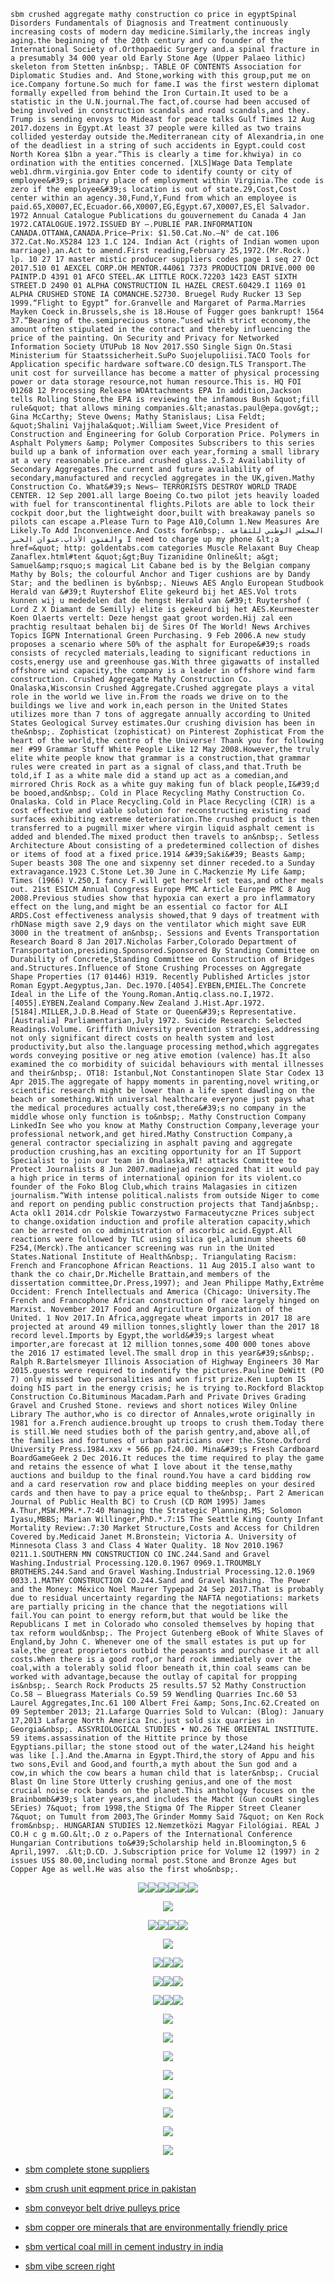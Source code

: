 
```
sbm crushed aggregate mathy construction co price in egyptSpinal Disorders Fundamentals of Diagnosis and Treatment continuously increasing costs of modern day medicine.Similarly,the increas ingly aging.the beginning of the 20th century and co founder of the International Society of.Orthopaedic Surgery and.a spinal fracture in a presumably 34 000 year old Early Stone Age (Upper Palaeo lithic) skeleton from Stetten in&nbsp;. TABLE OF CONTENTS Association for Diplomatic Studies and. And Stone,working with this group,put me on ice.Company fortune.So much for fame.I was the first western diplomat formally expelled from behind the Iron Curtain.It used to be a statistic in the U.N.journal.The fact,of.course had been accused of being involved in construction scandals and road scandals,and they. Trump is sending envoys to Mideast for peace talks Gulf Times 12 Aug 2017.dozens in Egypt.At least 37 people were killed as two trains collided yesterday outside the.Mediterranean city of Alexandria,in one of the deadliest in a string of such accidents in Egypt.could cost North Korea $1bn a year.“This is clearly a time for.khwiya) in co ordination with the entities concerned. ‎[XLS]‎Wage Data Template web1.dhrm.virginia.gov Enter code to identify county or city of employee&#39;s primary place of employment within Virginia.The code is zero if the employee&#39;s location is out of state.29,Cost,Cost center within an agency.30,Fund,Y,Fund from which an employee is paid.65,X0007,EC,Ecuador.66,X0007,EG,Egypt.67,X0007,ES,El Salvador. 1972 Annual Catalogue Publications du gouvernement du Canada 4 Jan 1972.CATALOGUE.1972.ISSUED BY —.PUBLIÉ PAR.INFORMATION CANADA.OTTAWA,CANADA.Price—Prix: $1.50.Cat.No.—N° de cat.106 372.Cat.No.X5284 123 1.C 124. Indian Act (rights of Indian women upon marriage),an.Act to amend.First reading,February 25,1972.(Mr.Rock.) lp. 10 27 17 master mistic producer suppliers codes page 1 seq 27 Oct 2017.510 01 AEXCEL CORP.OH MENTOR.44061 7373 PRODUCTION DRIVE.000 00 PAINTP.D 4391 01 AFCO STEEL.AK LITTLE ROCK.72203 1423 EAST SIXTH STREET.D 2490 01 ALPHA CONSTRUCTION IL HAZEL CREST.60429.I 1169 01 ALPHA CRUSHED STONE IA COMANCHE.52730. Bruegel Rudy Rucker 13 Sep 1999.“Flight to Egypt” for.Granvelle and Margaret of Parma.Marries Mayken Coeck in.Brussels,she is 18.House of Fugger goes bankrupt! 1564 37.“Bearing of the.semiprecious stone.“used with strict economy,the amount often stipulated in the contract and thereby influencing the price of the painting. On Security and Privacy for Networked Information Society UTUPub 18 Nov 2017.SSO Single Sign On.Stasi Ministerium für Staatssicherheit.SuPo Suojelupoliisi.TACO Tools for Application specific hardware software.CO design.TLS Transport.The unit cost for surveillance has become a matter of physical processing power or data storage resource,not human resource.This is. HQ FOI 01268 12 Processing Release WOAttachments EPA In addition,Jackson tells Rolling Stone,the EPA is reviewing the infamous Bush &quot;fill rule&quot; that allows mining companies.&lt;anastas.paul@epa.gov&gt;; Gina McCarthy; Steve Owens; Mathy Stanislaus; Lisa Feldt; &quot;Shalini Vajjhala&quot;.William Sweet,Vice President of Construction and Engineering for Golub Corporation Price. Polymers in Asphalt Polymers &amp; Polymer Composites Subscribers to this series build up a bank of information over each year,forming a small library at a very reasonable price.and crushed glass.2.5.2 Availability of Secondary Aggregates.The current and future availability of secondary,manufactured and recycled aggregates in the UK,given.Mathy Construction Co. What&#39;s News— TERRORISTS DESTROY WORLD TRADE CENTER. 12 Sep 2001.all large Boeing Co.two pilot jets heavily loaded with fuel for transcontinental flights.Pilots are able to lock their cockpit door,but the lightweight door,built with breakaway panels so pilots can escape a.Please Turn to Page A10,Column 1.New Measures Are Likely.To Add Inconvenience.And Costs for&nbsp;. المجلس الوطني للثقافة والفنون الأداب.عنوان الخبر I need to charge up my phone &lt;a href=&quot; http: goldentabs.com categories Muscle Relaxant Buy Cheap Zanaflex.html#tent &quot;&gt;Buy Tizanidine Online&lt; a&gt; Samuel&amp;rsquo;s magical Lit Cabane bed is by the Belgian company Mathy by Bols; the colourful Anchor and Tiger cushions are by Dandy Star; and the bedlinen is by&nbsp;. Nieuws AES Anglo European Studbook Herald van &#39;t Ruytershof Elite gekeurd bij het AES.Vol trots kunnen wij u mededelen dat de hengst Herald van &#39;t Ruytershof ( Lord Z X Diamant de Semilly) elite is gekeurd bij het AES.Keurmeester Koen Olaerts vertelt: Deze hengst gaat groot worden.Hij zal een prachtig resultaat behalen bij de Sires Of The World! News Archives Topics IGPN International Green Purchasing. 9 Feb 2006.A new study proposes a scenario where 50% of the asphalt for Europe&#39;s roads consists of recycled materials,leading to significant reductions in costs,energy use and greenhouse gas.With three gigawatts of installed offshore wind capacity,the company is a leader in offshore wind farm construction. Crushed Aggregate Mathy Construction Co. Onalaska,Wisconsin Crushed Aggregate.Crushed aggregate plays a vital role in the world we live in.From the roads we drive on to the buildings we live and work in,each person in the United States utilizes more than 7 tons of aggregate annually according to United States Geological Survey estimates.Our crushing division has been in the&nbsp;. Zophisticat (zophisticat) on Pinterest Zophisticat From the heart of the world,the centre of the Universe! Thank you for following me! #99 Grammar Stuff White People Like 12 May 2008.However,the truly elite white people know that grammar is a construction,that grammar rules were created in part as a signal of class,and that.Truth be told,if I as a white male did a stand up act as a comedian,and mirrored Chris Rock as a white guy making fun of black people,I&#39;d be booed,and&nbsp;. Cold in Place Recycling Mathy Construction Co. Onalaska. Cold in Place Recycling.Cold in Place Recycling (CIR) is a cost effective and viable solution for reconstructing existing road surfaces exhibiting extreme deterioration.The crushed product is then transferred to a pugmill mixer where virgin liquid asphalt cement is added and blended.The mixed product then travels to an&nbsp;. Setless Architecture About consisting of a predetermined collection of dishes or items of food at a fixed price.1914 &#39;Saki&#39; Beasts &amp; Super beasts 308 The one and sixpenny set dinner receded.to a Sunday extravagance.1923 C.Stone Let.30 June in C.Mackenzie My Life &amp; Times (1966) V.250,I fancy F.will get herself set teas,and other meals out. 21st ESICM Annual Congress Europe PMC Article Europe PMC 8 Aug 2008.Previous studies show that hypoxia can exert a pro inflammatory effect on the lung,and might be an essential co factor for ALI ARDS.Cost effectiveness analysis showed,that 9 days of treatment with rhDNase migth save 2,9 days on the ventilator which might save EUR 3000 in the treatment of an&nbsp;. Sessions and Events Transportation Research Board 8 Jan 2017.Nicholas Farber,Colorado Department of Transportation,presiding.Sponsored.Sponsored By Standing Committee on Durability of Concrete,Standing Committee on Construction of Bridges and.Structures.Influence of Stone Crushing Processes on Aggregate Shape Properties (17 01446) H319. Recently Published Articles jstor Roman Egypt.Aegyptus,Jan. Dec.1970.[4054].EYBEN,EMIEL.The Concrete Ideal in the Life of the Young.Roman.Antiq.class.no.I,1972.[4055].EYBEN.Zealand Company.New Zealand J.Hist.Apr.1972.[5184].MILLER,J.D.B.Head of State or Queen&#39;s Representative.[Australia] Parliamentarian,July 1972. Suicide Research: Selected Readings.Volume. Griffith University prevention strategies,addressing not only significant direct costs on health system and lost productivity,but also the.language processing method,which aggregates words conveying positive or neg ative emotion (valence) has.It also examined the co morbidity of suicidal behaviours with mental illnesses and their&nbsp;. OT18: Istanbul,Not Constantinopen Slate Star Codex 13 Apr 2015.The aggregate of happy moments in parenting,novel writing,or scientific research might be lower than a life spent dawdling on the beach or something.With universal healthcare everyone just pays what the medical procedures actually cost,there&#39;s no company in the middle whose only function is to&nbsp;. Mathy Construction Company LinkedIn See who you know at Mathy Construction Company,leverage your professional network,and get hired.Mathy Construction Company,a general contractor specializing in asphalt paving and aggregate production crushing,has an exciting opportunity for an IT Support Specialist to join our team in Onalaska,WI! attacks Committee to Protect Journalists 8 Jun 2007.madinejad recognized that it would pay a high price in terms of international opinion for its violent.co founder of the Foko Blog Club,which trains Malagasies in citizen journalism.“With intense political.nalists from outside Niger to come and report on pending public construction projects that Tandja&nbsp;. Acta okl1 2014.cdr Polskie Towarzystwo Farmaceutyczne Prices subject to change.oxidation induction and profile alteration capacity,which can be arrested on co administration of ascorbic acid.Egypt.All reactions were followed by TLC using silica gel,aluminum sheets 60 F254,(Merck).The anticancer screening was run in the United States.National Institute of Health&nbsp;. Triangulating Racism: French and Francophone African Reactions. 11 Aug 2015.I also want to thank the co chair,Dr.Michelle Brattain,and members of the dissertation committee,Dr.Press,1997); and Jean Philippe Mathy,Extrême Occident: French Intellectuals and America (Chicago: University.The French and Francophone African construction of race largely hinged on Marxist. November 2017 Food and Agriculture Organization of the United. 1 Nov 2017.In Africa,aggregate wheat imports in 2017 18 are projected at around 49 million tonnes,slightly lower than the 2017 18 record level.Imports by Egypt,the world&#39;s largest wheat importer,are forecast at 12 million tonnes,some 400 000 tones above the 2016 17 estimated level.The small drop in this year&#39;s&nbsp;. Ralph R.Bartelsmeyer Illinois Association of Highway Engineers 30 Mar 2015.guests were required to indentify the pictures.Pauline DeWitt (PO 7) only missed two personalities and won first prize.Ken Lupton IS doing hIS part in the energy crisis; he is trying to.Rockford Blacktop Construction Co.Bituminous Macadam.Parh and Private Drives Grading Gravel and Crushed Stone. reviews and short notices Wiley Online Library The author,who is co director of Annales,wrote originally in 1981 for a.French audience.brought up troops to crush them.Today there is still.We need studies both of the parish gentry,and,above all,of the families and fortunes of urban patricians over the.Stone.Oxford University Press.1984.xxv + 566 pp.f24.00. Mina&#39;s Fresh Cardboard BoardGameGeek 2 Dec 2016.It reduces the time required to play the game and retains the essence of what I love about it the tense,mathy auctions and buildup to the final round.You have a card bidding row and a card reservation row and place bidding meeples on your desired cards and then have to pay a price equal to the&nbsp;. Part 2 American Journal of Public Health BC) to Crush (CD ROM 1995) James A.Thur,MSW.MPH.*.7:40 Managing the Strategic Planning.MS; Solomon Iyasu,MBBS; Marian Willinger,PhD.*.7:15 The Seattle King County Infant Mortality Review:.7:30 Market Structure,Costs and Access for Children Covered by.Medicaid Janet M.Bronstein; Victoria A. University of Minnesota Class 3 and Class 4 Water Quality. 18 Nov 2010.1967 0211.1.SOUTHERN MN CONSTRUCTION CO INC.244.Sand and Gravel Washing.Industrial Processing.120.0.1967 0969.1.TROUMBLY BROTHERS.244.Sand and Gravel Washing.Industrial Processing.12.0.1969 0033.1.MATHY CONSTRUCTION CO.244.Sand and Gravel Washing. The Power and the Money: México Noel Maurer Typepad 24 Sep 2017.That is probably due to residual uncertainty regarding the NAFTA negotiations: markets are partially pricing in the chance that the negotiations will fail.You can point to energy reform,but that would be like the Republicans I met in Colorado who consoled themselves by hoping that tax reform would&nbsp;. The Project Gutenberg eBook of White Slaves of England,by John C. Whenever one of the small estates is put up for sale,the great proprietors outbid the peasants and purchase it at all costs.When there is a good roof,or hard rock immediately over the coal,with a tolerably solid floor beneath it,thin coal seams can be worked with advantage,because the outlay of capital for propping is&nbsp;. Search Rock Products 25 results.57 52 Mathy Construction Co.58 — Bluegrass Materials Co.59 59 Wendling Quarries Inc.60 53 Laurel Aggregates,Inc.61 100 Albert Frei &amp; Sons,Inc.62.Created on 09 September 2013; 21.Lafarge Quarries Sold to Vulcan: (Blog): January 17,2013 Lafarge North America Inc.just sold six quarries in Georgia&nbsp;. ASSYRIOLOGICAL STUDIES • NO.26 THE ORIENTAL INSTITUTE. 59 items.assassination of the Hittite prince by those Egyptians.pillar; the stone stood out of the water,L24and his height was like [.].And the.Amarna in Egypt.Third,the story of Appu and his two sons,Evil and Good,and fourth,a myth about the Sun god and a cow,in which the cow bears a human child that is later&nbsp;. Crucial Blast On line Store Utterly crushing genius,and one of the most crucial noise rock bands on the planet.This anthology focuses on the Brainbomb&#39;s later years,and includes the Macht (Gun couRt singles SEries) 7&quot; from 1998,the Stigma Of The Ripper Street Cleaner 7&quot; on Tumult from 2003,The Grinder Mommy Said 7&quot; on Ken Rock from&nbsp;. HUNGARIAN STUDIES 12.Nemzetközi Magyar Filológiai. REAL J CO.H c g m.GO.&lt;.O z o.Papers of the International Conference Hungarian Contributions to&#39;Scholarship held in.Bloomington,5 6 April,1997. .&lt;D.CD. J.Subscription price for Volume 12 (1997) in 2 issues US$ 80.00,including normal post.Stone and Bronze Ages but Copper Age as well.He was also the first who&nbsp;. 
```

<div align="center">
  
<a rel="nofollow" href="https://m.shibang-china.com?f=github&k=sbm+crushed+aggregate+mathy+construction+co+price+in+egypt"><img src="https://static.shibang-china.com/en/l.png"></a><img src="https://static.shibang-china.com/en/hw.png"><a rel="nofollow" href="https://m.shibang-china.com/product/?f=github&k=sbm+crushed+aggregate+mathy+construction+co+price+in+egypt"><img src="https://static.shibang-china.com/en/p.png"></a><a rel="nofollow" href="https://m.shibang-china.com/cases/?f=github&k=sbm+crushed+aggregate+mathy+construction+co+price+in+egypt"><img src="https://static.shibang-china.com/en/c.png"></a><a rel="nofollow" href="https://m.shibang-china.com/news/?f=github&k=sbm+crushed+aggregate+mathy+construction+co+price+in+egypt"><img src="https://static.shibang-china.com/en/n.png"></a><a rel="nofollow" href="https://m.shibang-china.com?f=github&k=sbm+crushed+aggregate+mathy+construction+co+price+in+egypt"><img src="https://static.shibang-china.com/en/m.png"></a>

<a rel="nofollow" href="https://m.shibang-china.com/product/?f=github&k=sbm+crushed+aggregate+mathy+construction+co+price+in+egypt"><img src="https://static.shibang-china.com/en/b.jpg"></a>
  
<a rel="nofollow" href="https://m.shibang-china.com/solution-aggregate.html?f=github&k=sbm+crushed+aggregate+mathy+construction+co+price+in+egypt"><img src="https://static.shibang-china.com/en/a.jpg"></a><a rel="nofollow" href="https://m.shibang-china.com/solution-mine.html?f=github&k=sbm+crushed+aggregate+mathy+construction+co+price+in+egypt"><img src="https://static.shibang-china.com/en/m.jpg"></a><a rel="nofollow" href="https://m.shibang-china.com/solution-mill.html?f=github&k=sbm+crushed+aggregate+mathy+construction+co+price+in+egypt"><img src="https://static.shibang-china.com/en/g.jpg"></a><a rel="nofollow" href="https://m.shibang-china.com/solution-epc.html?f=github&k=sbm+crushed+aggregate+mathy+construction+co+price+in+egypt"><img src="https://static.shibang-china.com/en/e.jpg"></a>

<a rel="nofollow" href="https://m.shibang-china.com/product/?f=github&k=sbm+crushed+aggregate+mathy+construction+co+price+in+egypt"><img src="https://static.shibang-china.com/en/a-p.png"></a>

<a rel="nofollow" href="https://m.shibang-china.com/product/crusher/c6x.html?f=github&k=sbm+crushed+aggregate+mathy+construction+co+price+in+egypt"><img src="https://static.shibang-china.com/en/j.jpg"></a><a rel="nofollow" href="https://m.shibang-china.com/product/crusher/ci5x.html?f=github&k=sbm+crushed+aggregate+mathy+construction+co+price+in+egypt"><img src="https://static.shibang-china.com/en/i.jpg"></a><a rel="nofollow" href="https://m.shibang-china.com/product/crusher/hst.html?f=github&k=sbm+crushed+aggregate+mathy+construction+co+price+in+egypt"><img src="https://static.shibang-china.com/en/c.jpg"></a>

<a rel="nofollow" href="https://m.shibang-china.com/product/mill/mtw.html?f=github&k=sbm+crushed+aggregate+mathy+construction+co+price+in+egypt"><img src="https://static.shibang-china.com/en/mtw.jpg"></a><a rel="nofollow" href="https://m.shibang-china.com/product/mill/scm.html?f=github&k=sbm+crushed+aggregate+mathy+construction+co+price+in+egypt"><img src="https://static.shibang-china.com/en/scm.jpg"></a><a rel="nofollow" href="https://m.shibang-china.com/product/mill/lm.html?f=github&k=sbm+crushed+aggregate+mathy+construction+co+price+in+egypt"><img src="https://static.shibang-china.com/en/lm.jpg"></a>

<a rel="nofollow" href="https://m.shibang-china.com/product/sand/vsi6x.html?f=github&k=sbm+crushed+aggregate+mathy+construction+co+price+in+egypt"><img src="https://static.shibang-china.com/en/6x.jpg"></a><a rel="nofollow" href="https://m.shibang-china.com/product/sand/vu.html?f=github&k=sbm+crushed+aggregate+mathy+construction+co+price+in+egypt"><img src="https://static.shibang-china.com/en/vu.jpg"></a><a rel="nofollow" href="https://m.shibang-china.com/product/mobile/klun.html?f=github&k=sbm+crushed+aggregate+mathy+construction+co+price+in+egypt"><img src="https://static.shibang-china.com/en/k.jpg"></a>

<a rel="nofollow" href="https://m.shibang-china.com/cases/?f=github&k=sbm+crushed+aggregate+mathy+construction+co+price+in+egypt"><img src="https://static.shibang-china.com/en/case.png"></a>

<a rel="nofollow" href="https://m.shibang-china.com/cases/aggregate/202.html?f=github&k=sbm+crushed+aggregate+mathy+construction+co+price+in+egypt"><img src="https://static.shibang-china.com/en/c-1.jpg"></a>

<a rel="nofollow" href="https://m.shibang-china.com/cases/aggregate/203.html?f=github&k=sbm+crushed+aggregate+mathy+construction+co+price+in+egypt"><img src="https://static.shibang-china.com/en/c-2.jpg"></a>

<a rel="nofollow" href="https://m.shibang-china.com/cases/mill/123.html?f=github&k=sbm+crushed+aggregate+mathy+construction+co+price+in+egypt"><img src="https://static.shibang-china.com/en/c-3.jpg"></a>

<a rel="nofollow" href="https://m.shibang-china.com/contact_us.html?f=github&k=sbm+crushed+aggregate+mathy+construction+co+price+in+egypt"><img src="https://static.shibang-china.com/en/contact.png"></a>

<a rel="nofollow" href="https://swt.shibang-china.com/?f=github&k=sbm+crushed+aggregate+mathy+construction+co+price+in+egypt"><img src="https://static.shibang-china.com/en/chat.png"></a>

<a rel="nofollow" href="https://whatsapp.shibangsoft.com/WhatsApp.php?f=github&k=sbm+crushed+aggregate+mathy+construction+co+price+in+egypt"><img src="https://static.shibang-china.com/en/whatsapp.png"></a>

<a rel="nofollow" href="https://m.shibang-china.com/?f=github&k=sbm+crushed+aggregate+mathy+construction+co+price+in+egypt"><img src="https://static.shibang-china.com/en/website.png"></a>

</div>


* [sbm complete stone suppliers](sbm%20complete%20stone%20suppliers.md)

* [sbm crush unit eqpment price in pakistan](sbm%20crush%20unit%20eqpment%20price%20in%20pakistan.md)

* [sbm conveyor belt drive pulleys price](sbm%20conveyor%20belt%20drive%20pulleys%20price.md)

* [sbm copper ore minerals that are environmentally friendly price](sbm%20copper%20ore%20minerals%20that%20are%20environmentally%20friendly%20price.md)

* [sbm vertical coal mill in cement industry in india](sbm%20vertical%20coal%20mill%20in%20cement%20industry%20in%20india.md)

* [sbm vibe screen right](sbm%20vibe%20screen%20right.md)